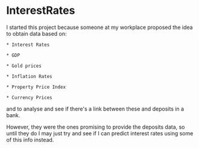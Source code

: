 # InterestRates
I started this project because someone at my workplace proposed the idea to obtain data based on:

    * Interest Rates  
    
    * GDP  
    
    * Gold prices  
    
    * Inflation Rates  
    
    * Property Price Index  
    
    * Currency Prices
    
and to analyse and see if there's a link between these and deposits in a bank.

However, they were the ones promising to provide the deposits data, so until they do I may just try and see if I can predict interest rates using some of this info instead.
